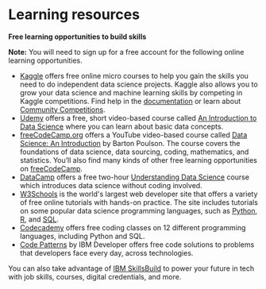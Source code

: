 # Learning resources

**Free learning opportunities to build skills**

**Note:** You will need to sign up for a free account for the following online learning opportunities.

- [Kaggle](https://www.kaggle.com/learn) offers free online micro courses to help you gain the skills you need
to do independent data science projects. Kaggle also allows you to grow
your data science and machine learning skills by competing in Kaggle
competitions. Find help in the [documentation](https://www.kaggle.com/docs/competitions) or learn about [Community Competitions](https://www.kaggle.com/c/about/community).
- [Udemy](https://www.udemy.com/) offers a free, short video-based course called [An Introduction to Data Science](https://www.udemy.com/course/an-introduction-to-data-science/) where you can learn about basic data concepts.
- [freeCodeCamp.org](https://www.freecodecamp.org/) offers a YouTube video-based course called [Data Science: An Introduction](https://www.youtube.com/watch?v=ua-CiDNNj30) by Barton Poulson. The course covers the foundations of data science,
data sourcing, coding, mathematics, and statistics. You’ll also find
many kinds of other free learning opportunities on [freeCodeCamp](https://www.freecodecamp.org/).
- [DataCamp](https://www.datacamp.com/) offers a free two-hour [Understanding Data Science](https://www.datacamp.com/courses/understanding-data-science) course which introduces data science without coding involved.
- [W3Schools](https://www.w3schools.com/) is the world's largest web developer site that offers a variety of free online tutorials with hands-on practice. The site includes tutorials on some popular data science programming languages, such as [Python](https://www.w3schools.com/python/), [R](https://www.w3schools.com/r/default.asp), and [SQL](https://www.w3schools.com/sql/default.asp).
- [Codecademy](https://www.codecademy.com/) offers free coding classes on 12 different programming languages, including Python and SQL.
- [Code Patterns](https://developer.ibm.com/patterns/) by IBM Developer offers free code solutions to problems that developers face every day, across technologies.

You can also take advantage of [IBM SkillsBuild](https://skillsbuild.org/) to power your future in tech with job skills, courses, digital credentials, and more.